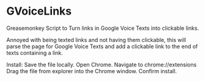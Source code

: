 GVoiceLinks
===========

Greasemonkey Script to Turn links in Google Voice Texts into clickable links.

Annoyed with being texted links and not having them clickable, this will parse the page for Google Voice Texts
and add a clickable link to the end of texts containing a link.

Install:
Save the file locally.
Open Chrome.
Navigate to chrome://extensions
Drag the file from explorer into the Chrome window.
Confirm install.